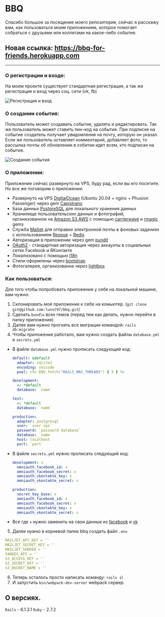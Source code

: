 # BBQ
Спасибо большое за посещение моего репозитория, сейчас я расскажу вам, как пользоваться моим приложением, которое помогает собраться с друзьями или коллегами на какое-либо событие.

## Новая ссылка: https://bbq-for-friends.herokuapp.com
____

### О регистрации и входе:
На моем проекте существует стандартная регистрация, а так же регистрация и вход через соц. сети (vk, fb)

![Регистрация и вход](https://user-images.githubusercontent.com/44715875/124612827-51d21c00-de7b-11eb-948b-9d85a83b37b8.gif)

### О создании события:
Пользователь может создавать событие, удалять и редактировать. Так же пользователь может ставить пин-код на событие. При подписке на событие создатель получает увидомления на почту, которую он указал. Если же пользователь оставляет комментарий, добавляет фото, то рассылка почты об обновлении в собитии идет всем, кто подписан на событие.

![Создание события](https://user-images.githubusercontent.com/44715875/124612701-37983e00-de7b-11eb-960b-c4286add833b.gif)

### О приложении:
Приложение сейчас развернуто на VPS, буду рад, если вы его посетите. Но все же поговорим о приложении:

- Развернуто на VPS [DigitalOcean](https://www.digitalocean.com/) (Ubuntu 20.04 + nginx + Phusion Passenger) через gem [Capistrano](https://github.com/capistrano/capistrano)
- База данных [PostgreSQL](https://www.postgresql.org/) для локального хранения данных
- Хранилище пользовательских данных и фотографий, организованное на [Amazon S3 AWS](https://aws.amazon.com/ru/s3/) c помощью [carrierwave](https://github.com/carrierwaveuploader/carrierwave) и [rmagic](https://github.com/rmagick/rmagick) gems
- Служба [Mailjet](https://www.mailjet.com/) для отправки электронной почты в фоновых заданиях с использованием [Resque](https://github.com/resque/resque) + [Redis](https://redis.io/)
- Авторизация в приложении через gem [pundit](https://github.com/varvet/pundit)
- [OAuth2](https://oauth.net/2/) - стандартная авторизация через аккаунты в социальных сетях Facebook и ВКонтакте
- Локализовано с помощью [I18n](http://rusrails.ru/rails-internationalization-i18n-api)
- Стили оформлены через [bootstrap](https://getbootstrap.com/)
- Фотогалерея, организованна через [lightbox](http://ashleydw.github.io/lightbox/)

### Как пользоваться:
Для того чтобы попробовать приложение у себя на локальной машине, вам нужно:
1. Склонировать моё приложение к себе на комьютер. (`git clone git@github.com:lunst97/bbq.git`)
2. Сделать `bundle` всех гемов (перед тем как делать, нужно перейти в папку приложения) 
3. Далее вам нужно прогнать все миграции командой: `rails db:migrate`
4. Чтобы приложение работало, вам нужно создать файлы `database.yml` и `secrets.yml`
- В файле `database.yml` нужно прописать следующий код:
  
  ```yml
  default: &default
    adapter: sqlite3
    encoding: unicode
    pool: <%= ENV.fetch("RAILS_MAX_THREADS") { 5 } %>

  development:
    «: *default
    database: `name`
  
  test:
    «: *default
    database: `name`

  production:
    adapter: postgresql
    user: `user vps`
    password: `password database`
    database: `name`
    host: localhost
    port: `port`
  ```
- В файле `secrets.yml` нужно прописать следующий код:
  ```yml
  development: x
    omniauth_facebook_id: x
    omniauth_facebook_secret: x
    omniauth_vkontakte_key: x
    omniauth_vkontakte_secret: x

  production:
    secret_key_base: x
    omniauth_facebook_id: x
    omniauth_facebook_secret: x
    omniauth_vkontakte_key: x
    omniauth_vkontakte_secret: x
  ```
- Все где `x` нужно заменить на свои данные из [facebook](https://developers.facebook.com/) и [vk](https://vk.com/dev)

5. Далее нужно в корневой папке bbq создать файл `.env`
  ```yml
  MAILJET_API_KEY = ''
  MAILJET_SECRET_KEY = ''
  MAILJET_SENDER = ''
  YANDEX_API = ''
  S3_ACCESS_KEY = ''
  S3_SECRET_KEY = ''
  S3_BUCKET_NAME = ''
  ```
6. Теперь осталось просто написать команду: `rails s`\
7. И запустить `bin/webpack-dev-server` webpack сервер.

## О версиях.
`Rails` - 6.1.3.1
`Ruby` - 2.7.2

